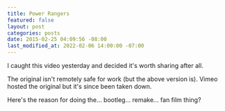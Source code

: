 ```yaml
---
title: Power Rangers
featured: false
layout: post
categories: posts
date: 2015-02-25 04:09:56 -08:00
last_modified_at: 2022-02-06 14:00:00 -07:00
---
```


I caught this video yesterday and decided it's worth sharing after all.

The original isn't remotely safe for work (but the above version is). Vimeo hosted the original but it's since been taken down.

Here's the reason for doing the… bootleg… remake… fan film thing?

